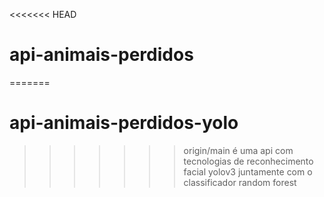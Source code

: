 <<<<<<< HEAD
# api-animais-perdidos
=======
# api-animais-perdidos-yolo
>>>>>>> origin/main
é uma api com tecnologias de reconhecimento facial yolov3 juntamente com o classificador random forest
